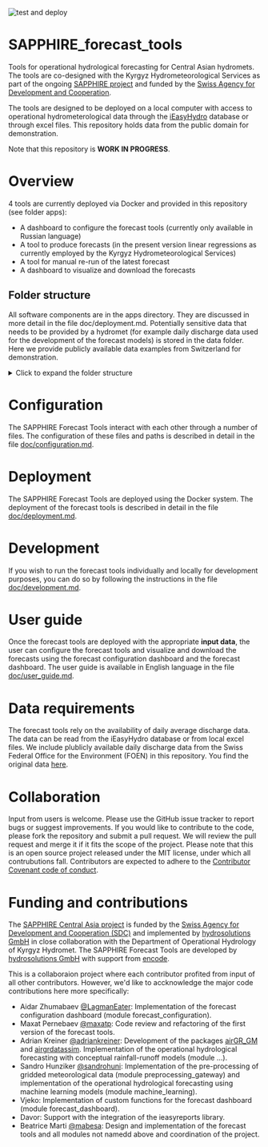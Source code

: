 ![test and deploy](https://github.com/hydrosolutions/SAPPHIRE_Forecast_Tools/actions/workflows/test_deploy_main.yml/badge.svg)

# SAPPHIRE_forecast_tools
Tools for operational hydrological forecasting for Central Asian hydromets. The tools are co-designed with the Kyrgyz Hydrometeorological Services as part of the ongoing [SAPPHIRE project](https://www.hydrosolutions.ch/projects/sapphire-central-asia) and funded by the [Swiss Agency for Development and Cooperation](https://www.eda.admin.ch/eda/en/home/fdfa/organisation-fdfa/directorates-divisions/sdc.html).

The tools are designed to be deployed on a local computer with access to operational hydrometerological data through the [iEasyHydro](https://ieasyhydro.org) database or through excel files. This repository holds data from the public domain for demonstration.

Note that this repository is **WORK IN PROGRESS**.

# Overview
4 tools are currently deployed via Docker and provided in this repository (see folder apps):
  - A dashboard to configure the forecast tools (currently only available in Russian language)
  - A tool to produce forecasts (in the present version linear regressions as currently employed by the Kyrgyz Hydrometeorological Services)
  - A tool for manual re-run of the latest forecast
  - A dashboard to visualize and download the forecasts

## Folder structure
All software components are in the apps directory. They are discussed in more detail in the file doc/deployment.md.
Potentially sensitive data that needs to be provided by a hydromet (for example daily discharge data used for the development of the forecast models) is stored in the data folder. Here we provide publicly available data examples from Switzerland for demonstration.
<details>
<summary>Click to expand the folder structure</summary>
Files that need to be reviewed and potentially edited or replaced for local deployment are highlighted with a #.


- `SAPPHIRE_FORECAST_TOOLS`
  - `apps`: The software components of the SAPPHIRE Forecast Tools.
    - `backend` (being deprecated): The backend of the forecast tools. This is the component that produces the forecasts.
    - `config`: A demo-configuration of the forecast tools.
      - `locale`: Translations for the forecast dashboard. Currently only available in English and Russian language.
      - `.env`: Holds file and folder paths as well as access information to the iEasyHydro Database. This file is read by all forecast tools when deployed using Docker.
      - `.env_develop`: Same as .env but for local development. This file is read by all forecast tools when run locally as local folder structer differs from deployed folder structure.
      - `#config_all_stations_library.json`: Information about all stations that are potentially available for the forecasting tools. This includes station codes, names, and coordinates.
      - `#config_development_restrict_station_selection.json`: A list of stations that are available for the development of the forecast models. This file restricts the stations selected by the forecast configuration dashboard to the stations that are actually available for development.
      - `config_output.json`: Defines what outputs are generated by the forecast tools. This file is written by the forecast configuration dashboard.
      - `config_stations_selection.json`: A list of stations selected for the production of forecasts. This file is written by the forecast configuration dashboard.
    - `configuration_dashboard`: A user interface to configure for which stations forecasts are produced and what outputs are generated. The dashboard is written in R and uses the Shiny framework.
      - `www`: Static files (icon Station.jpg) used by the dashboard.
      - `dockerfile`: Dockerfile to build the docker image for the forecast configuration dashboard.
      - `forecast_configuration.R`: The R script that runs the forecast configuration dashboard.
    - `forecast_dashboard`: A user interface to visualize and download the forecasts. The dashboard is written in python and uses the panel framework.
      - `www`: Static files (icon Pentad.jpg) used by the dashboard.
      - `Dockerfile`: Dockerfile to build the docker image for the forecast dashboard.
      - `forecast_dashboard.py`: The python script that runs the forecast dashboard.
    - `iEasyHydroForecast`: A collection of python functions that are used by the linear regression tool.
    - `internal_data`: Data that is written and used by the forecast tools.
      - `forecasts_pentad.csv`: The forecasts produced by the forecast backend. This file is written by the forecast backend and read by the forecast dashboard.
      - `hydrograph_day.csv`: Daily data used for visualization. This file is written by the forecast configuration dashboard and read by the forecast backend.
      - `hydrograph_pentad.csv`: Pentad data used for visualization. This file is written by the forecast configuration dashboard and read by the forecast backend.
      - `latest_successful_run.txt`: A text file that holds the date of the latest successful run of the forecast backend. This file is written and read by the forecast backend.
    - `reset_forecast_run_date`: A module used to re-run the latest forecast. This is useful if new data becomes available that should be included in the latest forecast.
      - `Dockerfile`: Dockerfile to build the docker image for the reset forecast run date tool.
      - `rerun_forecast.py`: The python script that runs the reset forecast run date tool.
      - `requirements.txt`: List of python packages that need to be installed in the docker image.
    - `preprocessing_gateway`: A module that pre-processes gridded meteorological data for the forecast backend.
      - `Dockerfile`: Dockerfile to build the docker image for the preprocessing gateway.
      - `Quantile_Mapping_OP.py`: To downscale operational data to the basin level.
      - `extend_era5_reanalysis.py`: To fill potential gaps in the operational data with reanalysis data.
      - `get_era5_reanalysis_data.py`: To get ERA5-Land data to produce hindcasts.
      - `requirements.txt`: List of python packages that need to be installed in the docker image.
    - `bat` (being deprecated): Batch files that are used for deployment on Windows.
    - `#data`: Example data to demonstrate how the forecast tools work. The Needs to be replaced with data by the hydromet organization for deployment. The data and file formats are described in more detail in the file doc/user_guide.md.
      - `daily_runoff`: Daily discharge data for the development of the forecast models. The data is stored in Excel files. The paths to these files are configured in the .env file.
      - `GIS`: GIS data for the forecast configuration dashboard. The data is stored in shape files. The paths to these files are configured in the .env file.
      - `reports`: Examples of forecast bulletins produced by the forecast tools. Will be generated automatically if it does not exist.
      - `templates`: Templates for the forecast bulletins. The templates are stored in Excel files. The paths to these files are configured in the .env file.
        - `pentad_forecast_bulletin_template.xlsx`: Template for the pentad forecast bulletin. Edit accoring to your reporting requirements.
    - `doc`: Documentation of the forecast tools.

</details>

# Configuration
The SAPPHIRE Forecast Tools interact with each other through a number of files. The configuration of these files and paths is described in detail in the file [doc/configuration.md](doc/configuration.md).

# Deployment
The SAPPHIRE Forecast Tools are deployed using the Docker system. The deployment of the forecast tools is described in detail in the file [doc/deployment.md](doc/deployment.md).

# Development
If you wish to run the forecast tools individually and locally for development purposes, you can do so by following the instructions in the file [doc/development.md](doc/development.md).

# User guide
Once the forecast tools are deployed with the appropriate **input data**, the user can configure the forecast tools and visualize and download the forecasts using the forecast configuration dashboard and the forecast dashboard. The user guide is available in English language in the file [doc/user_guide.md](doc/user_guide.md).

# Data requirements
The forecast tools rely on the availability of daily average discharge data. The data can be read from the iEasyHydro database or from local excel files. We include plublicly available daily discharge data from the Swiss Federal Office for the Environment (FOEN) in this repository. You find the original data [here](https://www.hydrodaten.admin.ch/en/seen-und-fluesse).

# Collaboration
Input from users is welcome. Please use the GitHub issue tracker to report bugs or suggest improvements. If you would like to contribute to the code, please fork the repository and submit a pull request. We will review the pull request and merge it if it fits the scope of the project. Please note that this is an open source project released under the MIT license, under which all contrubutions fall. Contributors are expected to adhere to the [Contributor Covenant code of conduct](https://www.contributor-covenant.org/).

# Funding and contributions
The [SAPPHIRE Central Asia project](https://www.hydrosolutions.ch/projects/sapphire-central-asia) is funded by the [Swiss Agency for Development and Cooperation (SDC)](https://www.sdc-cde.ch/en) and implemented by [hydrosolutions GmbH](https://www.hydrosolutions.ch/) in close collaboration with the Department of Operational Hydrology of Kyrgyz Hydromet. The SAPPHIRE Forecast Tools are developed by [hydrosolutions GmbH](https://www.hydrosolutions.ch/) with support from [encode](http://encode.global).

This is a collaboraion  project where each contributor profited from input of all other contributors. However, we'd like to accknowledge the major code contributions here more specifically:

- Aidar Zhumabaev [@LagmanEater](https://github.com/LagmanEater): Implementation of the forecast configuration dashboard (module forecast_configuration).
- Maxat Pernebaev [@maxatp](https://github.com/maxatp): Code review and refactoring of the first version of the forecast tools.
- Adrian Kreiner [@adriankreiner](https://github.com/adriankreiner): Development of the packages [airGR_GM]() and [airgrdatassim](). Implementation of the operational hydrological forecasting with conceptual rainfall-runoff models (module ...).
- Sandro Hunziker [@sandrohuni](https://github.com/sandrohuni): Implementation of the pre-processing of gridded meteorological data (module preprocessing_gateway) and implementation of the operational hydrological forecasting using machine learning models (module machine_learning).
- Vjeko: Implementation of custom functions for the forecast dashboard (module forecast_dashboard).
- Davor: Support with the integration of the ieasyreports library.
- Beatrice Marti [@mabesa](https://github.com/mabesa): Design and implementation of the forecast tools and all modules not namedd above and coordination of the project.
